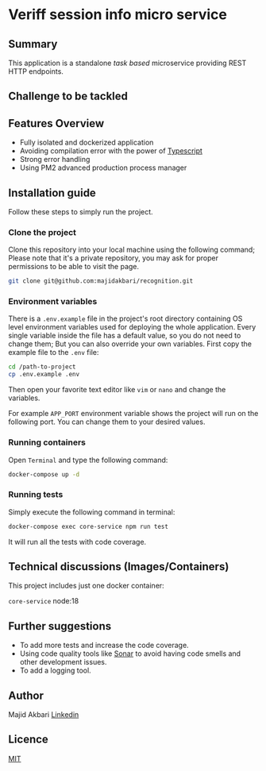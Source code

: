 # Veriff session info micro service

## Summary

This application is a standalone _task based_ microservice providing REST HTTP endpoints.

## Challenge to be tackled

## Features Overview

* Fully isolated and dockerized application
* Avoiding compilation error with the power of [Typescript](https://www.typescriptlang.org/)
* Strong error handling
* Using PM2 advanced production process manager

## Installation guide

Follow these steps to simply run the project.

### Clone the project

Clone this repository into your local machine using the following command;
Please note that it's a private repository, you may ask for proper permissions to be able to visit the page.
```bash
git clone git@github.com:majidakbari/recognition.git
```

### Environment variables

There is a `.env.example` file in the project's root directory containing OS level environment variables used for
deploying the whole application. Every single variable inside the file has a default value, so you
do not need to change them; But you can also override your own variables. First copy the example file to the `.env`
file:

```bash
cd /path-to-project
cp .env.example .env
```

Then open your favorite text editor like `vim` or `nano` and change the variables.

For example `APP_PORT` environment variable shows the project will run on the following port. You can change them to
your desired values.

### Running containers

Open `Terminal` and type the following command:

```bash
docker-compose up -d 
```

### Running tests

Simply execute the following command in terminal:

```bash
docker-compose exec core-service npm run test
```

It will run all the tests with code coverage.

## Technical discussions (Images/Containers)

This project includes just one docker container:

`core-service`
node:18

## Further suggestions

* To add more tests and increase the code coverage.
* Using code quality tools like [Sonar](https://www.sonarqube.org/) to avoid having code smells and other development
  issues.
* To add a logging tool.

## Author

Majid Akbari [Linkedin](https://linkedin.com/in/majid-akbari)

## Licence

[MIT](https://choosealicense.com/licenses/mit/)